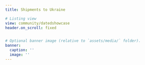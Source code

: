 ```yaml
---
title: Shipments to Ukraine

# Listing view
view: community/datedshowcase
header.on_scroll: fixed


# Optional banner image (relative to `assets/media/` folder).
banner:
  caption: ''
  image: ''
---
```


